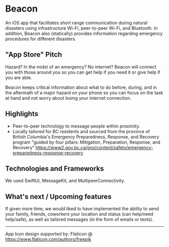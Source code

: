# Beacon
An iOS app that facilitates short range communication during natural disasters using infrastructure Wi-Fi, peer-to-peer Wi-Fi, and Bluetooth. In addition, Beacon also (statically) provides information regarding emergency procedures for different disasters.

## "App Store" Pitch 
Hazard? In the midst of an emergency? No internet? Beacon will connect you with those around you so you can get help if you need it or give help if you are able.

Beacon keeps critical information about what to do before, during, and in the aftermath of a major hazard on your phone so you can focus on the task at hand and not worry about losing your internet connection.

## Highlights 
* Peer-to-peer technology to message people within proximity.
* Locally tailored for BC residents and sourced from the province of British Columbia's Emergency Preparedness, Response, and Recovery program "guided by four pillars: Mitigation, Preparation, Response, and Recovery"
https://www2.gov.bc.ca/gov/content/safety/emergency-preparedness-response-recovery

## Technologies and Frameworks
We used SwiftUI, MessageKit, and MultipeerConnectivity.

## What's next / Upcoming features
If given more time, we would liked to have implemented the ability to send your family, friends, coworkers your location and status (can help/need help/safe), as well as tailored messages (in the form of emails or texts).

---
App Icon design supported by: Flaticon @ https://www.flaticon.com/authors/freepik
